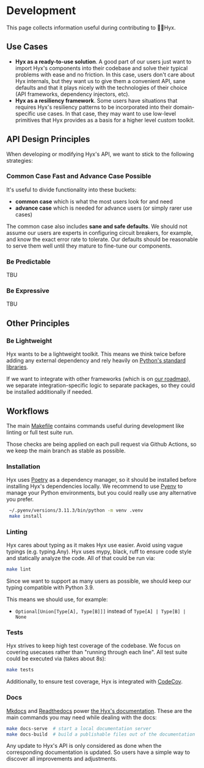 # Development

This page collects information useful during contributing to 🧘‍♀️Hyx.

## Use Cases

- **Hyx as a ready-to-use solution**. A good part of our users just want to import Hyx's components into their codebase and solve their typical problems with ease and no friction. In this case, users don't care about Hyx internals, but they want us to give them a convenient API, sane defaults and that it plays nicely with the technologies of their choice (API frameworks, dependency injectors, etc).
- **Hyx as a resiliency framework**. Some users have situations that requires Hyx's resiliency patterns to be incorporated into their domain-specific use cases. In that case, they may want to use low-level primitives that Hyx provides as a basis for a higher level custom toolkit. 

## API Design Principles

When developing or modifying Hyx's API, we want to stick to the following strategies:

### Common Case Fast and Advance Case Possible

It's useful to divide functionality into these buckets:

- **common case** which is what the most users look for and need
- **advance case** which is needed for advance users (or simply rarer use cases)

The common case also includes **sane and safe defaults**. 
We should not assume our users are experts in configuring circuit breakers, for example, 
and know the exact error rate to tolerate. 
Our defaults should be reasonable to serve them well until they mature to fine-tune our components.

### Be Predictable

TBU

### Be Expressive

TBU

## Other Principles

### Be Lightweight

Hyx wants to be a lightweight toolkit. This means we think twice before adding any external dependency 
and rely heavily on [Python's standard libraries](https://docs.python.org/3/library/index.html). 

If we want to integrate with other frameworks (which is on [our roadmap](roadmap.md)), 
we separate integration-specific logic to separate packages, so they could be installed additionally if needed.

## Workflows

The main [Makefile](https://github.com/roma-glushko/hyx/blob/main/Makefile) contains commands useful during development
like linting or full test suite run. 

Those checks are being applied on each pull request via Github Actions, so we keep the main branch as stable as possible.

### Installation

Hyx uses [Poetry](https://python-poetry.org/docs/) as a dependency manager, so it should be installed before installing Hyx's dependencies locally.
We recommend to use [Pyenv](https://github.com/pyenv/pyenv) to manage your Python environments, but you could really use any alternative you prefer.

```bash
 ~/.pyenv/versions/3.11.3/bin/python -m venv .venv
 make install
```

### Linting

Hyx cares about typing as it makes Hyx use easier. Avoid using vague typings (e.g. typing.Any). 
Hyx uses mypy, black, ruff to ensure code style and statically analyze the code. All of that could be run via:

```bash
make lint
```

Since we want to support as many users as possible, we should keep our typing compatible with Python 3.9. 

This means we should use, for example:

- `Optional[Union[Type[A], Type[B]]]` instead of `Type[A] | Type[B] | None`

### Tests

Hyx strives to keep high test coverage of the codebase. We focus on covering usecases rather than "running through each line".
All test suite could be executed via (takes about 8s):

```bash
make tests
```

Additionally, to ensure test coverage, Hyx is integrated with [CodeCov](https://app.codecov.io/github/roma-glushko/hyx).

### Docs

[Mkdocs](https://squidfunk.github.io/mkdocs-material/getting-started/) and [Readthedocs](https://readthedocs.io) power [the Hyx's documentation](https://hyx.readthedocs.io/en/latest/). 
These are the main commands you may need while dealing with the docs:

```bash
make docs-serve  # start a local documentation server
make docs-build  # build a publishable files out of the documentation
```

Any update to Hyx's API is only considered as done when the corresponding documentation is updated. 
So users have a simple way to discover all improvements and adjustments.
